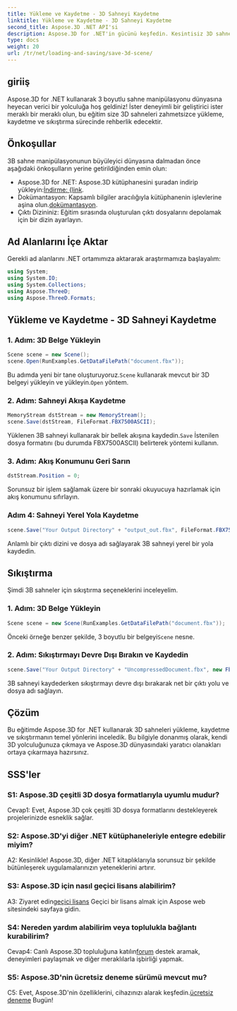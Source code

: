 ```yaml
---
title: Yükleme ve Kaydetme - 3D Sahneyi Kaydetme
linktitle: Yükleme ve Kaydetme - 3D Sahneyi Kaydetme
second_title: Aspose.3D .NET API'si
description: Aspose.3D for .NET'in gücünü keşfedin. Kesintisiz 3D sahne manipülasyonu için çok yönlü bir kitaplık. Zahmetsizce yükleyin, kaydedin ve sıkıştırın.
type: docs
weight: 20
url: /tr/net/loading-and-saving/save-3d-scene/
---
```

## giriiş

Aspose.3D for .NET kullanarak 3 boyutlu sahne manipülasyonu dünyasına heyecan verici bir yolculuğa hoş geldiniz! İster deneyimli bir geliştirici ister meraklı bir meraklı olun, bu eğitim size 3D sahneleri zahmetsizce yükleme, kaydetme ve sıkıştırma sürecinde rehberlik edecektir.

## Önkoşullar

3B sahne manipülasyonunun büyüleyici dünyasına dalmadan önce aşağıdaki önkoşulların yerine getirildiğinden emin olun:

-  Aspose.3D for .NET: Aspose.3D kütüphanesini şuradan indirip yükleyin:[İndirme: {link](https://releases.aspose.com/3d/net/).
-  Dokümantasyon: Kapsamlı bilgiler aracılığıyla kütüphanenin işlevlerine aşina olun.[dokümantasyon](https://reference.aspose.com/3d/net/).
- Çıktı Dizininiz: Eğitim sırasında oluşturulan çıktı dosyalarını depolamak için bir dizin ayarlayın.

## Ad Alanlarını İçe Aktar

Gerekli ad alanlarını .NET ortamımıza aktararak araştırmamıza başlayalım:

```csharp
using System;
using System.IO;
using System.Collections;
using Aspose.ThreeD;
using Aspose.ThreeD.Formats;
```

## Yükleme ve Kaydetme - 3D Sahneyi Kaydetme

### 1. Adım: 3D Belge Yükleyin

```csharp
Scene scene = new Scene();
scene.Open(RunExamples.GetDataFilePath("document.fbx"));
```

 Bu adımda yeni bir tane oluşturuyoruz.`Scene` kullanarak mevcut bir 3D belgeyi yükleyin ve yükleyin.`Open` yöntem.

### 2. Adım: Sahneyi Akışa Kaydetme

```csharp
MemoryStream dstStream = new MemoryStream();
scene.Save(dstStream, FileFormat.FBX7500ASCII);
```

Yüklenen 3B sahneyi kullanarak bir bellek akışına kaydedin.`Save` İstenilen dosya formatını (bu durumda FBX7500ASCII) belirterek yöntemi kullanın.

### 3. Adım: Akış Konumunu Geri Sarın

```csharp
dstStream.Position = 0;
```

Sorunsuz bir işlem sağlamak üzere bir sonraki okuyucuya hazırlamak için akış konumunu sıfırlayın.

### Adım 4: Sahneyi Yerel Yola Kaydetme

```csharp
scene.Save("Your Output Directory" + "output_out.fbx", FileFormat.FBX7500ASCII);
```

Anlamlı bir çıktı dizini ve dosya adı sağlayarak 3B sahneyi yerel bir yola kaydedin.

## Sıkıştırma

Şimdi 3B sahneler için sıkıştırma seçeneklerini inceleyelim.

### 1. Adım: 3D Belge Yükleyin

```csharp
Scene scene = new Scene(RunExamples.GetDataFilePath("document.fbx"));
```

 Önceki örneğe benzer şekilde, 3 boyutlu bir belgeyi`Scene` nesne.

### 2. Adım: Sıkıştırmayı Devre Dışı Bırakın ve Kaydedin

```csharp
scene.Save("Your Output Directory" + "UncompressedDocument.fbx", new FbxSaveOptions(FileFormat.FBX7500ASCII) { EnableCompression = false });
```

3B sahneyi kaydederken sıkıştırmayı devre dışı bırakarak net bir çıktı yolu ve dosya adı sağlayın.

## Çözüm

Bu eğitimde Aspose.3D for .NET kullanarak 3D sahneleri yükleme, kaydetme ve sıkıştırmanın temel yönlerini inceledik. Bu bilgiyle donanmış olarak, kendi 3D yolculuğunuza çıkmaya ve Aspose.3D dünyasındaki yaratıcı olanakları ortaya çıkarmaya hazırsınız.

## SSS'ler

### S1: Aspose.3D çeşitli 3D dosya formatlarıyla uyumlu mudur?

Cevap1: Evet, Aspose.3D çok çeşitli 3D dosya formatlarını destekleyerek projelerinizde esneklik sağlar.

### S2: Aspose.3D'yi diğer .NET kütüphaneleriyle entegre edebilir miyim?

A2: Kesinlikle! Aspose.3D, diğer .NET kitaplıklarıyla sorunsuz bir şekilde bütünleşerek uygulamalarınızın yeteneklerini artırır.

### S3: Aspose.3D için nasıl geçici lisans alabilirim?

 A3: Ziyaret edin[geçici lisans](https://purchase.aspose.com/temporary-license/) Geçici bir lisans almak için Aspose web sitesindeki sayfaya gidin.

### S4: Nereden yardım alabilirim veya toplulukla bağlantı kurabilirim?

 Cevap4: Canlı Aspose.3D topluluğuna katılın[forum](https://forum.aspose.com/c/3d/18) destek aramak, deneyimleri paylaşmak ve diğer meraklılarla işbirliği yapmak.

### S5: Aspose.3D'nin ücretsiz deneme sürümü mevcut mu?

 C5: Evet, Aspose.3D'nin özelliklerini, cihazınızı alarak keşfedin.[ücretsiz deneme](https://releases.aspose.com/) Bugün!